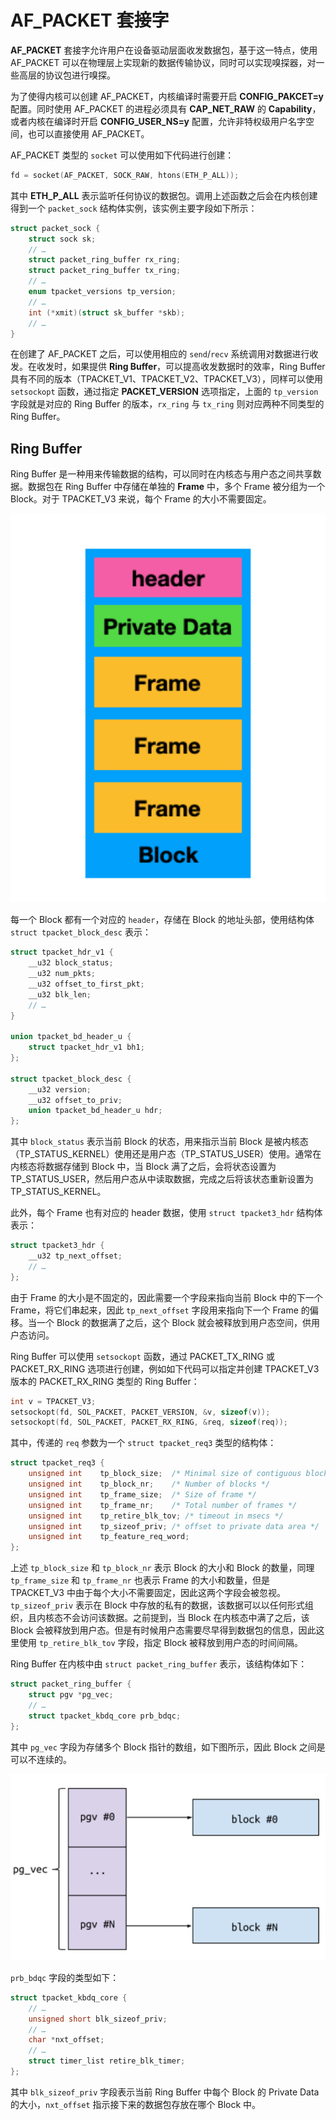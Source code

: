 # AF_PACKET 套接字

**AF_PACKET** 套接字允许用户在设备驱动层面收发数据包，基于这一特点，使用 AF_PACKET 可以在物理层上实现新的数据传输协议，同时可以实现嗅探器，对一些高层的协议包进行嗅探。

为了使得内核可以创建 AF_PACKET，内核编译时需要开启 **CONFIG_PAKCET=y** 配置。同时使用 AF_PACKET 的进程必须具有 **CAP_NET_RAW** 的 **Capability**，或者内核在编译时开启 **CONFIG_USER_NS=y** 配置，允许非特权级用户名字空间，也可以直接使用 AF_PACKET。

AF_PACKET 类型的 `socket` 可以使用如下代码进行创建：

```c
fd = socket(AF_PACKET, SOCK_RAW, htons(ETH_P_ALL));
```

其中 **ETH_P_ALL** 表示监听任何协议的数据包。调用上述函数之后会在内核创建得到一个 `packet_sock` 结构体实例，该实例主要字段如下所示：

```c
struct packet_sock {
    struct sock sk;
    // …
    struct packet_ring_buffer rx_ring;
    struct packet_ring_buffer tx_ring;
    // …
    enum tpacket_versions tp_version;
    // …
    int (*xmit)(struct sk_buffer *skb);
    // …
}
```

在创建了 AF_PACKET 之后，可以使用相应的 `send`/`recv` 系统调用对数据进行收发。在收发时，如果提供 **Ring Buffer**，可以提高收发数据时的效率，Ring Buffer 具有不同的版本（TPACKET_V1、TPACKET_V2、TPACKET_V3），同样可以使用 `setsockopt` 函数，通过指定 **PACKET_VERSION** 选项指定，上面的 `tp_version` 字段就是对应的 Ring Buffer 的版本，`rx_ring` 与 `tx_ring` 则对应两种不同类型的 Ring Buffer。

## Ring Buffer

Ring Buffer 是一种用来传输数据的结构，可以同时在内核态与用户态之间共享数据。数据包在 Ring Buffer 中存储在单独的 **Frame** 中，多个 Frame 被分组为一个 Block。对于 TPACKET_V3 来说，每个 Frame 的大小不需要固定。

<img src="./img/ring_buffer_block" width="600px">

每一个 Block 都有一个对应的 `header`，存储在 Block 的地址头部，使用结构体 `struct tpacket_block_desc` 表示：

```c
struct tpacket_hdr_v1 {
    __u32 block_status;
    __u32 num_pkts;
    __u32 offset_to_first_pkt;
    __u32 blk_len;
    // …
}

union tpacket_bd_header_u {
    struct tpacket_hdr_v1 bh1;
};

struct tpacket_block_desc {
    __u32 version;
    __u32 offset_to_priv;
    union tpacket_bd_header_u hdr;
};
```

其中 `block_status` 表示当前 Block 的状态，用来指示当前 Block 是被内核态（TP_STATUS_KERNEL）使用还是用户态（TP_STATUS_USER）使用。通常在内核态将数据存储到 Block 中，当 Block 满了之后，会将状态设置为 TP_STATUS_USER，然后用户态从中读取数据，完成之后将该状态重新设置为 TP_STATUS_KERNEL。

此外，每个 Frame 也有对应的 header 数据，使用 `struct tpacket3_hdr` 结构体表示：

```c
struct tpacket3_hdr {
    __u32 tp_next_offset;
    // …
};
```

由于 Frame 的大小是不固定的，因此需要一个字段来指向当前 Block 中的下一个 Frame，将它们串起来，因此 `tp_next_offset` 字段用来指向下一个 Frame 的偏移。当一个 Block 的数据满了之后，这个 Block 就会被释放到用户态空间，供用户态访问。

Ring Buffer 可以使用 `setsockopt` 函数，通过 PACKET_TX_RING 或 PACKET_RX_RING 选项进行创建，例如如下代码可以指定并创建 TPACKET_V3 版本的 PACKET_RX_RING 类型的 Ring Buffer：

```c
int v = TPACKET_V3;
setsockopt(fd, SOL_PACKET, PACKET_VERSION, &v, sizeof(v));
setsockopt(fd, SOL_PACKET, PACKET_RX_RING, &req, sizeof(req));
```

其中，传递的 `req` 参数为一个 `struct tpacket_req3` 类型的结构体：

```c
struct tpacket_req3 {
    unsigned int    tp_block_size;  /* Minimal size of contiguous block */
    unsigned int    tp_block_nr;    /* Number of blocks */
    unsigned int    tp_frame_size;  /* Size of frame */
    unsigned int    tp_frame_nr;    /* Total number of frames */
    unsigned int    tp_retire_blk_tov; /* timeout in msecs */
    unsigned int    tp_sizeof_priv; /* offset to private data area */
    unsigned int    tp_feature_req_word;
};
```

上述 `tp_block_size` 和 `tp_block_nr` 表示 Block 的大小和 Block 的数量，同理 `tp_frame_size` 和 `tp_frame_nr` 也表示 Frame 的大小和数量，但是 TPACKET_V3 中由于每个大小不需要固定，因此这两个字段会被忽视。`tp_sizeof_priv` 表示在 Block 中存放的私有的数据，该数据可以以任何形式组织，且内核态不会访问该数据。之前提到，当 Block 在内核态中满了之后，该 Block 会被释放到用户态。但是有时候用户态需要尽早得到数据包的信息，因此这里使用 `tp_retire_blk_tov` 字段，指定 Block 被释放到用户态的时间间隔。

Ring Buffer 在内核中由 `struct packet_ring_buffer` 表示，该结构体如下：

```c
struct packet_ring_buffer {
    struct pgv *pg_vec;
    // …
    struct tpacket_kbdq_core prb_bdqc;
};
```

其中 `pg_vec` 字段为存储多个 Block 指针的数组，如下图所示，因此 Block 之间是可以不连续的。

<img src="./img/pg_vec_inner" width="600px">

`prb_bdqc` 字段的类型如下：

```c
struct tpacket_kbdq_core {
    // …
    unsigned short blk_sizeof_priv;
    // …
    char *nxt_offset;
    // …
    struct timer_list retire_blk_timer;
};
```

其中 `blk_sizeof_priv` 字段表示当前 Ring Buffer 中每个 Block 的 Private Data 的大小，`nxt_offset` 指示接下来的数据包存放在哪个 Block 中。
